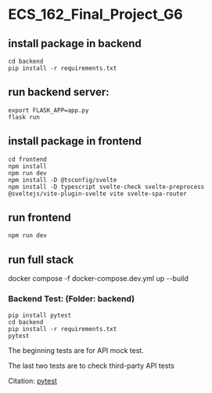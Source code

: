 # ECS_162_Final_Project_G6


## install package in backend
```
cd backend
pip install -r requirements.txt
```

## run backend server:
```
export FLASK_APP=app.py
flask run
```

## install package in frontend
```
cd frontend
npm install
npm run dev
npm install -D @tsconfig/svelte
npm install -D typescript svelte-check svelte-preprocess @sveltejs/vite-plugin-svelte vite svelte-spa-router

```
## run frontend 

```
npm run dev
```

## run full stack 
docker compose -f docker-compose.dev.yml up --build



### Backend Test: (Folder: backend)
```
pip install pytest
cd backend
pip install -r requirements.txt
pytest

```
The beginning tests are for API mock test.

The last two tests are to check third-party API tests

Citation: 
[pytest](https://docs.pytest.org/en/6.2.x/reference.html#pytest-fixture)